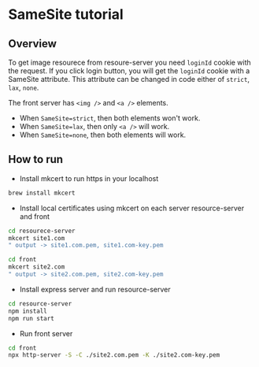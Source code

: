 # SameSite tutorial

## Overview
To get image resourece from resoure-server you need `loginId` cookie with the request.
If you click login button, you will get the `loginId` cookie with a SameSite attribute. This attribute can be changed in code either of `strict`, `lax`, `none`.

The front server has `<img />` and `<a />` elements.
- When `SameSite=strict`, then both elements won't work.
- When `SameSite=lax`, then only `<a />` will work.
- When `SameSite=none`, then both elements will work.


## How to run

- Install mkcert to run https in your localhost

```bash
brew install mkcert
```

- Install local certificates using mkcert on each server resource-server and front

```bash
cd resourece-server
mkcert site1.com
" output -> site1.com.pem, site1.com-key.pem
```

```bash
cd front
mkcert site2.com
" output -> site2.com.pem, site2.com-key.pem
```

- Install express server and run resource-server

```bash
cd resource-server
npm install
npm run start
```

- Run front server

```bash
cd front
npx http-server -S -C ./site2.com.pem -K ./site2.com-key.pem
```
